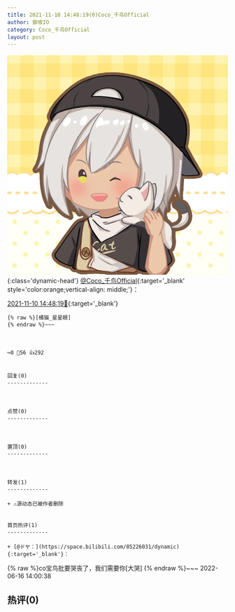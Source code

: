 ```yaml
---
title: 2021-11-10 14:48:19(0)Coco_千鸟Official
author: 御坂IO
category: Coco_千鸟Official
layout: post
---
```


![img](/images/85e485bc0dbd0cde4d15f24d7cffe9704618ad10.jpg){:class='dynamic-head'}
[@Coco_千鸟Official](https://space.bilibili.com/1891728206/dynamic){:target='_blank' style='color:orange;vertical-align: middle;'}：

[2021-11-10 14:48:19🔗](https://t.bilibili.com/591367600244104693){:target='_blank'}

~~~
{% raw %}[橘猫_星星眼]
{% endraw %}~~~



↪️0 💬56 👍292


回复(0)
-------------



点赞(0)
-------------



置顶(0)
-------------



转发(1)
-------------

+ ⚠源动态已被作者删除


首页热评(1)
-------------

+ [@ドヤ：](https://space.bilibili.com/85226031/dynamic){:target='_blank'}：
~~~
{% raw %}co宝鸟批要哭丧了，我们需要你[大哭]
{% endraw %}~~~
2022-06-16 14:00:38


热评(0)
-------------



